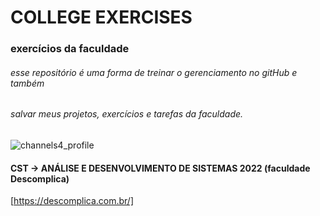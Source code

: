 # COLLEGE EXERCISES
### exercícios da faculdade
###### esse repositório é uma forma de treinar o gerenciamento no gitHub e também
###### salvar meus projetos, exercícios e tarefas da faculdade.

![channels4_profile](https://user-images.githubusercontent.com/66659340/174667215-1c3139a9-b8c3-4ff6-b432-adcb5a7891e7.jpg)



#### CST -> ANÁLISE E DESENVOLVIMENTO DE SISTEMAS 2022 (faculdade Descomplica)
[https://descomplica.com.br/]
